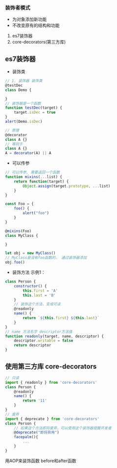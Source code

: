 ### 装饰者模式

* 为对象添加新功能
* 不改变原有的结构和功能

1. es7装饰器
2. core-decorators(第三方库)


## es7装饰器
* 装饰类
```javascript
// 1. 装饰器 装饰类
@testDec
class Demo {

}
// 装饰器是一个函数
function testDec(target) {
    target.isDec = true
}
alert(Demo.isDec)

// 原理
@decorator
class A {}
// 等同于
class A {}
A = decorator(A) || A
```

* 可以传参
```javascript
// 可以传参, 需要返回一个函数
function mixins(...list) {
    return function(target) {
        Object.assign(target.prototype, ...list)
    }
}

const Foo = {
    foo() {
        alert("foo")
    }
}

@mixins(Foo)
class MyClass {

}

let obj = new MyClass()
// MyClass是没有foo函数的， 通过装饰器添加
obj.foo()
```
* 装饰方法
示例1：
```javascript
class Person {
    constructor() {
        this.first = 'A'
        this.last = 'B'
    }
    // 装饰这个方法，变成可读
    @readonly
    name() {
        return `${this.first} ${this.last}`
    }
}
// name 方法名字 descriptor方法值
function readonly(target, name, descriptor) {
    descriptor.writable = false
    return descriptor
}
```

## 使用第三方库 core-decorators
```javascript
// 只读
import { readonly } from 'core-decorators'
class Person {
    @readonly
    name() {
        return '11'
    }
}
// 废弃
import { deprecate } from 'core-decorators'
class Person {
    // 如果这个方法即将废弃，可以使用这个装饰器提醒开发者
    @deprecate("即将弃用")
    facepalm(){
        ...
    }
}
```
用AOP来装饰函数
before和after函数
 
